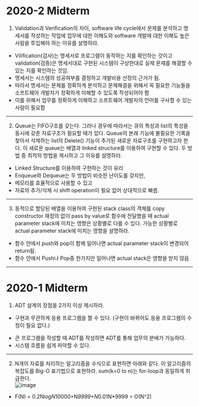# 2020-2 Midterm
1. Validation과 Verification의 차이, software life cycle에서 문제를 분석하고 명세서를 작성하는 작업에 업무에 대한 이해도와 software 개발에 대한 이해도 높은 사람을 투입해야 하는 이유를 설명하라.
-	Vilification(검사)는 명세서로 프로그램이 동작하는 지를 확인하는 것이고 validation(검증)은 명세서대로 구현된 시스템이 구상한대로 실제 문제를 해결할 수 있는 지를 확인하는 것임. 
-	명세서는 시스템의 성공여부를 결정하고 개발비용 산정의 근거가 됨.
-	따라서 명세서는 문제를 정확하게 분석하고 문제해결을 위해서 꼭 필요한 기능들을 소프트웨어 개발자가 정확하게 이해할 수 있도록 작성되어야 함
-	이를 위해서 업무를 정확하게 이해하고 소프트웨어 개발자의 언어를 구사할 수 있는 사람이 필요함 
* * *
2. Queue는 FIFO구조를 갖는다. 그러나 경우에 따라서는 큐의 특성과 list의 특성을 동시에 갖춘 자료구조가 필요할 때가 있다.  Queue의 본래 기능에 불필요한 기록을 찾아서 삭제하는 list의 Delete() 기능이 추가된 새로운 자료구조를 구현하고자 한다. 이 새로운 queue는 배열과 linked structure를 이용하여 구현할 수 있다. 두 방법 중 최적의 방법을 제시하고 그 이유를 설명하라.
-	Linked Structure를 이용하여 구현하는 것이 유리
  - Enqueue와 Dequeue는 두 방법이 비슷한 난이도를 갖지만, 
  -	메모리를 효율적으로 사용할 수 있고
  -	자료의 추가/삭제 시 shift operation이 필요 없어 상대적으로 빠름. 
* * *
3. 동적으로 할당된 배열을 이용하여 구현된 stack class의 객체를 copy constructor 재정의 없이 pass by value로 함수에 전달했을 때 actual parameter stack에 미치는 영향은 상황별로 다를 수 있다. 가능한 상황별로 actual parameter stack에 미치는 영향을 설명하라. 
  -	함수 안에서 push와 pop이 함께 일어나면 actual parameter stack이 변경되어 return됨.
  -	함수 안에서 Push나 Pop중 한가지만 일어나면 actual stack은 영향을 받지 않음
  * * *

# 2020-1 Midterm
1.	ADT 설계의 장점을 2가지 이상 제시하라.
* 구현과 무관하게 응용 프로그램을 짤 수 있다. (구현이 바뀌어도 응용 프로그램의 수정이 필요 없다.)
-  큰 프로그램을 작성할 때 ADT를 작성하면 ADT를 통해 업무의 분배가 가능하다.
-  시스템 흐름을 쉽게 파악할 수 있다.

* * *
2. N개의 자료를 처리하는 알고리즘을 수식으로 표현하면 아래와 같다. 이 알고리즘의 복잡도를 Big-O 표기법으로 표현하라. sum(k=0 to n)는 for-loop과 동일하게 취급한다. <br>
![image](https://user-images.githubusercontent.com/71140885/116046484-157d8500-a6ae-11eb-8b7f-b05ffa4ddec2.png)
* F(N) = 0.2N*logN*10000+N*9999+N*0.01N*9999 = O(N^2)
